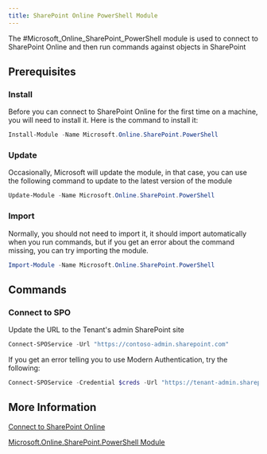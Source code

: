 ```yaml
---
title: SharePoint Online PowerShell Module
---
```

The #Microsoft_Online_SharePoint_PowerShell module is used to connect to SharePoint Online and then run commands against objects in SharePoint

## Prerequisites

### Install

Before you can connect to SharePoint Online for the first time on a machine, you will need to install it. Here is the command to install it:

```PowerShell
Install-Module -Name Microsoft.Online.SharePoint.PowerShell
```

### Update

Occasionally, Microsoft will update the module, in that case, you can use the following command to update to the latest version of the module

```PowerShell
Update-Module -Name Microsoft.Online.SharePoint.PowerShell 
```

### Import

Normally, you should not need to import it, it should import automatically when you run commands, but if you get an error about the command missing, you can try importing the module.

```PowerShell
Import-Module -Name Microsoft.Online.SharePoint.PowerShell
```

## Commands

### Connect to SPO

Update the URL to the Tenant's admin SharePoint site

```PowerShell
Connect-SPOService -Url "https://contoso-admin.sharepoint.com"
```

If you get an error telling you to use Modern Authentication, try the following:

```PowerShell
Connect-SPOService -Credential $creds -Url "https://tenant-admin.sharepoint.com" -ModernAuth $true -AuthenticationUrl "https://login.microsoftonline.com/organizations"
```

## More Information

[Connect to SharePoint Online](https://learn.microsoft.com/en-us/powershell/sharepoint/sharepoint-online/connect-sharepoint-online)

[Microsoft.Online.SharePoint.PowerShell Module](https://learn.microsoft.com/en-us/powershell/module/sharepoint-online/)
